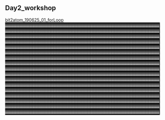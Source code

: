 ## Day2_workshop

[bit2atom_190625_01_forLoop](https://github.com/ddurAdvisor/CreativeCoding_2019Summer/tree/master/ProcessingCourse/Day2_workshop/bit2atom_190625_01_forLoop)
![img](https://github.com/ddurAdvisor/CreativeCoding_2019Summer/blob/master/ProcessingCourse/Day2_workshop/images/page110472000.png)


